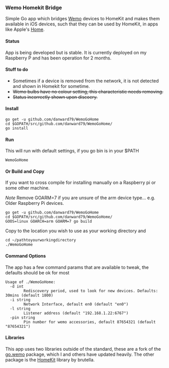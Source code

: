 ### Wemo Homekit Bridge

Simple Go app which bridges [Wemo](http://www.wemo.com) devices to HomeKit and makes them available in iOS devices, such that they can be used by HomeKit, in apps like Apple's [Home](http://www.apple.com/au/ios/home/).

#### Status
App is being developed but is stable. It is currently deployed on my Raspberry P and has been operation for 2 months.

#### Stuff to do
- Sometimes if a device is removed from the network, it is not detected and shown in Homekit for sometime.
- ~~Wemo bulbs have no colour setting, this characteristic needs removing.~~
- ~~Status incorrectly shown upon discoery.~~

#### Install
```
go get -u github.com/danward79/WemoGoHome
cd $GOPATH/src/github.com/danward79/WemoGoHome/
go install
```

#### Run
This will run with default settings, if you go bin is in your $PATH

```
WemoGoHome
```

#### Or Build and Copy
If you want to cross compile for installing manually on a Raspberry pi or some other machine.

*Note* Remove GOARM=7 if you are unsure of the arm device type... e.g. Older Raspberry Pi devices.

```
go get -u github.com/danward79/WemoGoHome
cd $GOPATH/src/github.com/danward79/WemoGoHome/
GOOS=linux GOARCH=arm GOARM=7 go build
```

Copy to the location you wish to use as your working directory and
```
cd ~/pathtoyourworkingdirectory
./WemoGoHome
```

#### Command Options
The app has a few command params that are available to tweak, the defaults should be ok for most

```
Usage of ./WemoGoHome:
  -d int
    	Rediscovery period, used to look for new devices. Defaults: 30mins (default 1800)
  -i string
    	Network Interface, default en0 (default "en0")
  -l string
    	Listener address (default "192.168.1.22:6767")
  -pin string
    	Pin number for wemo accessories, default 87654321 (default "87654321")
```

#### Libraries
This app uses two libraries outside of the standard, these are a fork of the [go.wemo](https://github.com/danward79/go.wemo) package, which I and others have updated heavily. The other package is the [HomeKit](https://github.com/brutella/hc) library by brutella.

